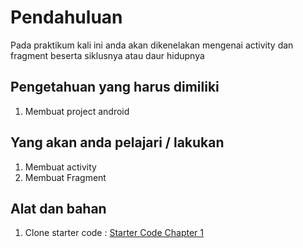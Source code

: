 # Pendahuluan
Pada praktikum kali ini anda akan dikenelakan mengenai activity dan fragment beserta siklusnya atau daur hidupnya

## Pengetahuan yang harus dimiliki
1. Membuat project android

## Yang akan anda pelajari / lakukan
1. Membuat activity
2. Membuat Fragment

## Alat dan bahan
1. Clone starter code : [Starter Code Chapter 1](https://github.com/siubie/dtschapter01-starter)
